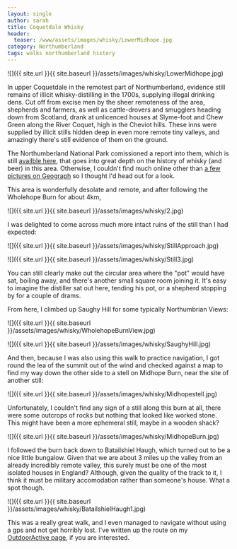 ```yaml
---
layout: single
author: sarah
title: Coquetdale Whisky
header:
  teaser: /www/assets/images/whisky/LowerMidhope.jpg
category: Northumberland
tags: walks northumberland history
---
```


![]({{ site.url }}{{ site.baseurl }}/assets/images/whisky/LowerMidhope.jpg)


In upper Coquetdale in the remotest part of Northumberland, evidence still remains of illicit whisky-distilling in the 1700s, supplying illegal drinking dens. Cut off from excise men by the sheer remoteness of the area, shepherds and farmers, as well as cattle-drovers and smugglers heading down from Scotland, drank at unlicenced houses at Slyme-foot and Chew Green along the River Coquet, high in the Cheviot hills. These inns were supplied by illicit stills hidden deep in even more remote tiny valleys, and amazingly there's still evidence of them  on the ground.


The Northumberland National Park comissioned a report into them, which is still [availble here](https://www.northumberlandnationalpark.org.uk/wp-content/uploads/2017/05/coquetdalewhiskyresearchreport-2.pdf), that goes into great depth on the history of whisky (and beer) in this area. Otherwise, I couldn't find much online other than [a few pictures on Geograph](https://www.geograph.org.uk/photo/2541447) so I thought I'd head out for a look.

This area is wonderfully desolate and remote, and after following the Wholehope Burn for about 4km, 

![]({{ site.url }}{{ site.baseurl }}/assets/images/whisky/2.jpg)

I was delighted to come across much more intact ruins of the still than I had expected:

![]({{ site.url }}{{ site.baseurl }}/assets/images/whisky/StillApproach.jpg)

![]({{ site.url }}{{ site.baseurl }}/assets/images/whisky/Still3.jpg)

You can still clearly make out the circular area where the "pot" would have sat, boiling away, and there's another small square room joining it. It's easy to imagine the distiller sat out here, tending his pot, or a shepherd stopping by for a couple of drams.

From here, I climbed up Saughy Hill for some typically Northumbrian Views:

![]({{ site.url }}{{ site.baseurl }}/assets/images/whisky/WholehopeBurnView.jpg)

![]({{ site.url }}{{ site.baseurl }}/assets/images/whisky/SaughyHill.jpg)

And then, because I was also using this walk to practice navigation, I got round the lea of the summit out of the wind and checked against a map to find my way down the other side to a stell on Midhope Burn, near the site of another still:

![]({{ site.url }}{{ site.baseurl }}/assets/images/whisky/Midhopestell.jpg)

Unfortunately, I couldn't find any sign of a still along this burn at all, there were some outcrops of rocks but nothing that looked like worked stone. This might have been a more ephemeral still, maybe in a wooden shack?

![]({{ site.url }}{{ site.baseurl }}/assets/images/whisky/MidhopeBurn.jpg)

I followed the burn back down to Batailshiel Haugh, which turned out to be a nice little bungalow. Given that we are about 3 miles up the valley from an already incredibly remote valley, this surely must be one of the most isolated houses in England? Although, given the quality of the track to it, I think it must be military accomodation rather than someone's house. What a spot though.

![]({{ site.url }}{{ site.baseurl }}/assets/images/whisky/BatailshielHaugh1.jpg)

This was a really great walk, and I even managed to navigate without using a gps and not get horribly lost. I've written up the route on my [OutdoorActive page](https://www.outdooractive.com/en/route/hiking-route/north-east-england/coquetdale-whisky-stills/286115147/), if you are interested.
 
